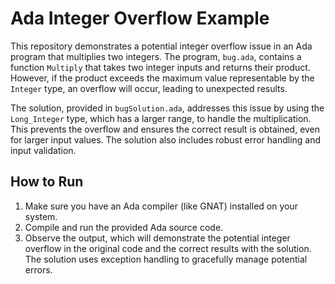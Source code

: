 # Ada Integer Overflow Example

This repository demonstrates a potential integer overflow issue in an Ada program that multiplies two integers.  The program, `bug.ada`, contains a function `Multiply` that takes two integer inputs and returns their product.  However, if the product exceeds the maximum value representable by the `Integer` type, an overflow will occur, leading to unexpected results.

The solution, provided in `bugSolution.ada`, addresses this issue by using the `Long_Integer` type, which has a larger range, to handle the multiplication.  This prevents the overflow and ensures the correct result is obtained, even for larger input values.  The solution also includes robust error handling and input validation.

## How to Run

1.  Make sure you have an Ada compiler (like GNAT) installed on your system.
2.  Compile and run the provided Ada source code. 
3. Observe the output, which will demonstrate the potential integer overflow in the original code and the correct results with the solution.  The solution uses exception handling to gracefully manage potential errors.
